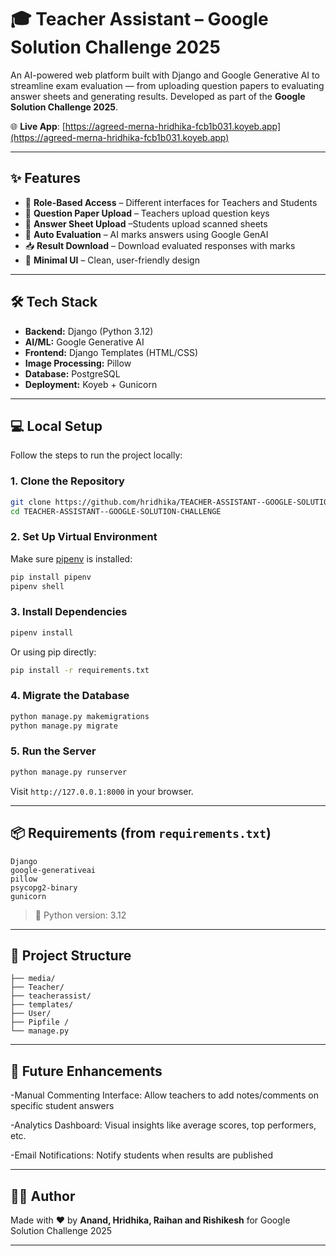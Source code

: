 
# 🎓 Teacher Assistant – Google Solution Challenge 2025

An AI-powered web platform built with Django and Google Generative AI to streamline exam evaluation — from uploading question papers to evaluating answer sheets and generating results. Developed as part of the **Google Solution Challenge 2025**.

🌐 **Live App**: [https://agreed-merna-hridhika-fcb1b031.koyeb.app](https://agreed-merna-hridhika-fcb1b031.koyeb.app)

---

## ✨ Features

- 🔐 **Role-Based Access** – Different interfaces for Teachers and Students
- 📄 **Question Paper Upload** – Teachers upload question keys
- 📸 **Answer Sheet Upload** –Students upload scanned sheets
- 🤖 **Auto Evaluation** – AI marks answers using Google GenAI
- 📥 **Result Download** – Download evaluated responses with marks
- 🧠 **Minimal UI** – Clean, user-friendly design

---

## 🛠️ Tech Stack

- **Backend:** Django (Python 3.12)
- **AI/ML:** Google Generative AI
- **Frontend:** Django Templates (HTML/CSS)
- **Image Processing:** Pillow
- **Database:** PostgreSQL
- **Deployment:** Koyeb + Gunicorn

---

## 💻 Local Setup

Follow the steps to run the project locally:

### 1. Clone the Repository

```bash
git clone https://github.com/hridhika/TEACHER-ASSISTANT--GOOGLE-SOLUTION-CHALLENGE.git
cd TEACHER-ASSISTANT--GOOGLE-SOLUTION-CHALLENGE
```

### 2. Set Up Virtual Environment

Make sure [pipenv](https://pipenv.pypa.io/en/latest/) is installed:

```bash
pip install pipenv
pipenv shell
```

### 3. Install Dependencies

```bash
pipenv install
```

Or using pip directly:

```bash
pip install -r requirements.txt
```

### 4. Migrate the Database

```bash
python manage.py makemigrations
python manage.py migrate
```

### 5. Run the Server

```bash
python manage.py runserver
```

Visit `http://127.0.0.1:8000` in your browser.

---

## 📦 Requirements (from `requirements.txt`)

```
Django
google-generativeai
pillow
psycopg2-binary
gunicorn
```

> 🔧 Python version: 3.12

---

## 📁 Project Structure

```
├── media/
├── Teacher/                 
├── teacherassist/          
├── templates/               
├── User/               
├── Pipfile / 
└── manage.py
```

---

## 🚀 Future Enhancements

-Manual Commenting Interface: Allow teachers to add notes/comments on specific student answers

-Analytics Dashboard: Visual insights like average scores, top performers, etc.

-Email Notifications: Notify students when results are published

---

## 🧑‍💻 Author

Made with ❤️ by **Anand, Hridhika, Raihan and Rishikesh** for Google Solution Challenge 2025

---


